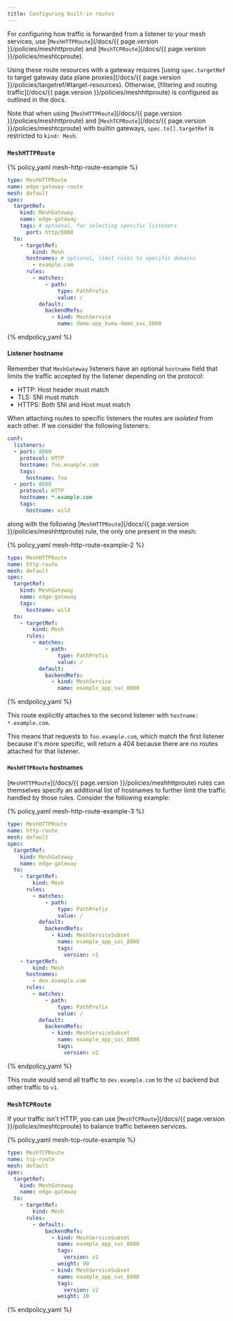 ```yaml
---
title: Configuring built-in routes
---
```


For configuring how traffic is forwarded from a listener to your mesh services,
use [`MeshHTTPRoute`](/docs/{{ page.version }}/policies/meshhttproute) and
[`MeshTCPRoute`](/docs/{{ page.version }}/policies/meshtcproute).

Using these route resources with a gateway requires [using `spec.targetRef` to target
gateway data plane proxies](/docs/{{ page.version }}/policies/targetref/#target-resources).
Otherwise, [filtering and routing traffic](/docs/{{ page.version }}/policies/meshhttproute) is
configured as outlined in the docs.

Note that when using [`MeshHTTPRoute`](/docs/{{ page.version }}/policies/meshhttproute) and [`MeshTCPRoute`](/docs/{{ page.version }}/policies/meshtcproute) with builtin gateways, `spec.to[].targetRef` is restricted to `kind: Mesh`.

### `MeshHTTPRoute`

{% policy_yaml mesh-http-route-example %}
```yaml
type: MeshHTTPRoute
name: edge-gateway-route
mesh: default
spec:
  targetRef:
    kind: MeshGateway
    name: edge-gateway
    tags: # optional, for selecting specific listeners
      port: http/8080
  to:
    - targetRef:
        kind: Mesh
      hostnames: # optional, limit rules to specific domains
        - example.com
      rules:
        - matches:
            - path:
                type: PathPrefix
                value: /
          default:
            backendRefs:
              - kind: MeshService
                name: demo-app_kuma-demo_svc_5000
```
{% endpolicy_yaml %}

#### Listener hostname

Remember that `MeshGateway` listeners have an optional `hostname` field that limits the
traffic accepted by the listener depending on the protocol:

- HTTP: Host header must match
- TLS: SNI must match
- HTTPS: Both SNI and Host must match

When attaching routes to specific listeners the routes are _isolated_ from each
other. If we consider the following listeners:

```yaml
conf:
  listeners:
  - port: 8080
    protocol: HTTP
    hostname: foo.example.com
    tags:
      hostname: foo
  - port: 8080
    protocol: HTTP
    hostname: *.example.com
    tags:
      hostname: wild
```

along with the following [`MeshHTTPRoute`](/docs/{{ page.version }}/policies/meshhttproute) rule, the only one present in the mesh:

{% policy_yaml mesh-http-route-example-2 %}
```yaml
type: MeshHTTPRoute
name: http-route
mesh: default
spec:
  targetRef:
    kind: MeshGateway
    name: edge-gateway
    tags:
      hostname: wild
  to:
    - targetRef:
        kind: Mesh
      rules:
        - matches:
            - path:
                type: PathPrefix
                value: /
          default:
            backendRefs:
              - kind: MeshService
                name: example_app_svc_8080
```
{% endpolicy_yaml %}

This route explicitly attaches to the second listener with `hostname: *.example.com`.

This means that requests to `foo.example.com`, which match the first listener
because it's more specific,
will return a 404 because there are no routes attached for that listener.

#### `MeshHTTPRoute` hostnames

[`MeshHTTPRoute`](/docs/{{ page.version }}/policies/meshhttproute) rules can themselves specify an additional list of hostnames to further
limit the traffic handled by those rules. Consider the following example:

{% policy_yaml mesh-http-route-example-3 %}
```yaml
type: MeshHTTPRoute
name: http-route
mesh: default
spec:
  targetRef:
    kind: MeshGateway
    name: edge-gateway
  to:
    - targetRef:
        kind: Mesh
      rules:
        - matches:
            - path:
                type: PathPrefix
                value: /
          default:
            backendRefs:
              - kind: MeshServiceSubset
                name: example_app_svc_8080
                tags:
                  version: v1
    - targetRef:
        kind: Mesh
      hostnames:
        - dev.example.com
      rules:
        - matches:
            - path:
                type: PathPrefix
                value: /
          default:
            backendRefs:
              - kind: MeshServiceSubset
                name: example_app_svc_8080
                tags:
                  version: v2
```
{% endpolicy_yaml %}

This route would send all traffic to `dev.example.com` to the `v2` backend but
other traffic to `v1`.

### `MeshTCPRoute`

If your traffic isn't HTTP, you can use [`MeshTCPRoute`](/docs/{{ page.version }}/policies/meshtcproute) to balance traffic
between services.

{% policy_yaml mesh-tcp-route-example %}
```yaml
type: MeshTCPRoute
name: tcp-route
mesh: default
spec:
  targetRef:
    kind: MeshGateway
    name: edge-gateway
  to:
    - targetRef:
        kind: Mesh
      rules:
        - default:
            backendRefs:
              - kind: MeshServiceSubset
                name: example_app_svc_8080
                tags:
                  version: v1
                weight: 90
              - kind: MeshServiceSubset
                name: example_app_svc_8080
                tags:
                  version: v2
                weight: 10
```

{% endpolicy_yaml %}